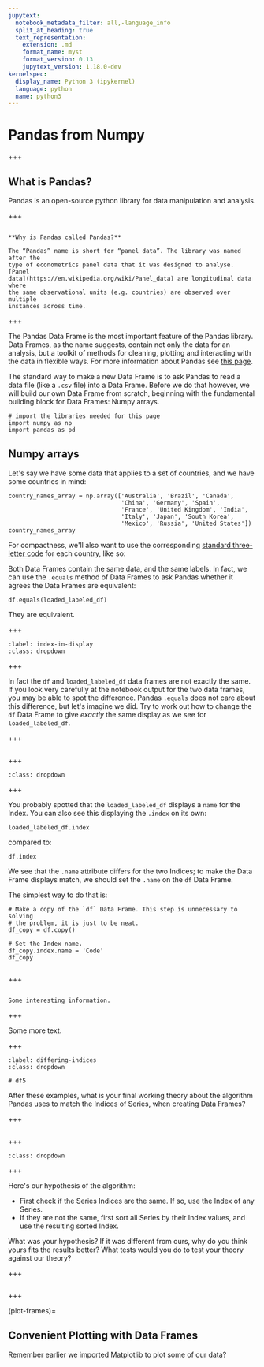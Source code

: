 ```yaml
---
jupytext:
  notebook_metadata_filter: all,-language_info
  split_at_heading: true
  text_representation:
    extension: .md
    format_name: myst
    format_version: 0.13
    jupytext_version: 1.18.0-dev
kernelspec:
  display_name: Python 3 (ipykernel)
  language: python
  name: python3
---
```


# Pandas from Numpy

+++

## What is Pandas?

Pandas is an open-source python library for data manipulation and analysis.

+++

```{note}

**Why is Pandas called Pandas?**

The “Pandas” name is short for “panel data”. The library was named after the
type of econometrics panel data that it was designed to analyse. [Panel
data](https://en.wikipedia.org/wiki/Panel_data) are longitudinal data where
the same observational units (e.g. countries) are observed over multiple
instances across time.

```

+++

The Pandas Data Frame is the most important feature of the Pandas library. Data Frames, as the name suggests, contain not only the data for an analysis, but a toolkit of methods for cleaning, plotting and interacting with the data in flexible ways. For more information about Pandas see [this page](https://Pandas.pydata.org/about/).

The standard way to make a new Data Frame is to ask Pandas to read a data file
(like a `.csv` file) into a Data Frame. Before we do that however, we will
build our own Data Frame from scratch, beginning with the fundamental building
block for Data Frames: Numpy arrays.

```{code-cell}
# import the libraries needed for this page
import numpy as np
import pandas as pd
```

## Numpy arrays

Let's say we have some data that applies to a set of countries, and we have some countries in mind:

```{code-cell}
country_names_array = np.array(['Australia', 'Brazil', 'Canada',
                                'China', 'Germany', 'Spain',
                                'France', 'United Kingdom', 'India',
                                'Italy', 'Japan', 'South Korea',
                                'Mexico', 'Russia', 'United States'])
country_names_array
```

For compactness, we'll also want to use the corresponding [standard
three-letter code](https://en.wikipedia.org/wiki/ISO_3166-1_alpha-3) for each
country, like so:

Both Data Frames contain the same data, and the same labels. In fact, we can
use the `.equals` method of Data Frames to ask Pandas whether it agrees the
Data Frames are equivalent:

```{code-cell}
df.equals(loaded_labeled_df)
```

They are equivalent.

+++

```{exercise-start}
:label: index-in-display
:class: dropdown
```

+++

In fact the `df` and `loaded_labeled_df` data frames are not exactly the same.
If you look very carefully at the notebook output for the two data frames, you
may be able to spot the difference. Pandas `.equals` does not care about this
difference, but let's imagine we did. Try to work out how to change the `df`
Data Frame to give _exactly_ the same display as we see for
`loaded_labeled_df`.

+++

```{exercise-end}

```

+++

```{solution-start} index-in-display
:class: dropdown
```

+++

You probably spotted that the `loaded_labeled_df` displays a `name` for the Index. You can also see this displaying the `.index` on its own:

```{code-cell}
loaded_labeled_df.index
```

compared to:

```{code-cell}
df.index
```

We see that the `.name` attribute differs for the two Indices; to make the Data Frame displays match, we should set the `.name` on the `df` Data Frame.

The simplest way to do that is:

```{code-cell}
# Make a copy of the `df` Data Frame. This step is unnecessary to solving
# the problem, it is just to be neat.
df_copy = df.copy()
```

```{code-cell}
# Set the Index name.
df_copy.index.name = 'Code'
df_copy
```

```{solution-end}

```

+++

```{admonition} My title

Some interesting information.

```

+++

Some more text.

+++

```{exercise-start}
:label: differing-indices
:class: dropdown
```

```{code-cell}
# df5
```

After these examples, what is your final working theory about the algorithm
Pandas uses to match the Indices of Series, when creating Data Frames?

+++

```{exercise-end}

```

+++

```{solution-start} differing-indices
:class: dropdown
```

+++

Here's our hypothesis of the algorithm:

- First check if the Series Indices are the same. If so, use the Index of any
  Series.
- If they are not the same, first sort all Series by their Index values, and
  use the resulting sorted Index.

What was your hypothesis? If it was different from ours, why do you think yours fits the results better? What tests would you do to test your theory against our theory?

+++

```{solution-end}

```

+++

(plot-frames)=

## Convenient Plotting with Data Frames

Remember earlier we imported Matplotlib to plot some of our data?
